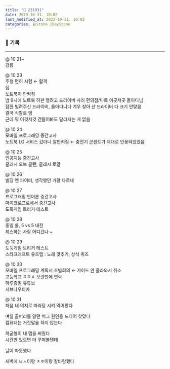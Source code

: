 ```yaml
---
title: "🌱 231031"
date: 2023-10-31. 10:02
last_modified_at: 2023-10-31. 10:02
categories: 🪨Stone 🌱DayStone
---
```


### 🗿 기록

---

@ 10 21~  
강릉  

@ 10 23  
주행 면허 시험 ← 합격  
집  
노트북이 안켜짐  
밤 9시에 노트북 하판 열려고 드라이버 사러 편의점/마트 이곳저곳 돌아다님  
잠깐 빌려주신 드라이버, 돌아다니다 겨우 찾아 산 드라이버 다 크기 안맞음  
결국 식칼로 염  
근데 뭐 이것저것 건들어봐도 달라지는 게 없음  

@ 10 24  
모바일 프로그래밍 중간고사  
노트북 LG 서비스 갔더니 잘만켜짐 ← 충전기 콘센트가 제대로 안꽂혀있었음  

@ 10 25  
인공지능 중간고사  
클래시 오브 클랜, 클래시 로얄  

@ 10 26  
빌딩 앤 파이터, 생각했던 거랑 다르네  

@ 10 27  
프로그래밍 언어론 중간고사  
마이크로프로세서 중간고사  
도둑게임 트리거 테스트  

@ 10 28  
종일 롤, 5 vs 5 내전  
체스하는 사람 어디갔나 ~  

@ 10 29  
도둑게임 트리거 테스트  
스타크래프트 유즈맵 : 노래 맞추기, 상식 퀴즈  

@ 10 30  
모바일 프로그래밍 계획서 조별회의 ← 가이드 안 올라와서 취소  
고등학교 ㅈㅈㅎ 오랜만에 연락  
하루종일 유튜브  
서브나우티카  

@ 10 31  
처음 내 의지로 마라탕 시켜 먹어봤다  

며칠 골머리를 앓던 버그 원인을 드디어 찾았다  
컴퓨터는 거짓말을 하지 않는다  

왁굳형이 내 맵을 써줬다  
시간만 있으면 더 꾸며볼텐데  

날이 따듯했다  

새벽에 ㅂㅅ이랑 ㅈㅎ이랑 칼바람했다  
